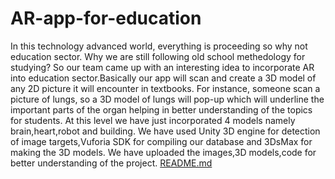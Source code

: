 # AR-app-for-education
In this technology advanced world, everything is proceeding so why not education sector. Why we are still following old school methedology for studying?
So our team came up with an interesting idea to incorporate AR into education sector.Basically our app will scan and create a 3D model of any 2D picture it will encounter in textbooks. For instance, someone scan a picture of lungs, so a 3D model of lungs will pop-up which will underline the important parts of the organ helping in better understanding of the topics for students.
At this level we have just incorporated 4 models namely brain,heart,robot and building. We have used Unity 3D engine for detection of image targets,Vuforia SDK for compiling our database and 3DsMax for making the 3D models.
We have uploaded the images,3D models,code for better understanding of the project.
[README.md](https://github.com/ariesiitr/AR-app-for-education/files/8689766/README.md)
